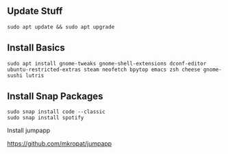 ## Update Stuff

```
sudo apt update && sudo apt upgrade
```

## Install Basics

```
sudo apt install gnome-tweaks gnome-shell-extensions dconf-editor ubuntu-restricted-extras steam neofetch bpytop emacs zsh cheese gnome-sushi lutris
```

## Install Snap Packages

```
sudo snap install code --classic
sudo snap install spotify
```

Install jumpapp

https://github.com/mkropat/jumpapp

